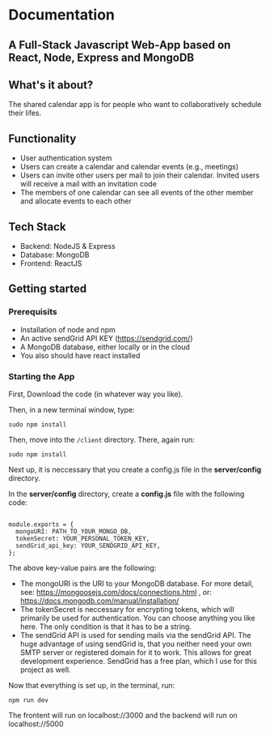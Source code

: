 # Documentation

## A Full-Stack Javascript Web-App based on React, Node, Express and MongoDB

## What's it about?

The shared calendar app is for people who want to collaboratively schedule their lifes.

## Functionality

- User authentication system
- Users can create a calendar and calendar events (e.g., meetings)
- Users can invite other users per mail to join their calendar. Invited users will receive a mail with an invitation code
- The members of one calendar can see all events of the other member and allocate events to each other

## Tech Stack

- Backend: NodeJS & Express
- Database: MongoDB
- Frontend: ReactJS

## Getting started

### Prerequisits

- Installation of node and npm
- An active sendGrid API KEY (https://sendgrid.com/)
- A MongoDB database, either locally or in the cloud
- You also should have react installed

### Starting the App

First, Download the code (in whatever way you like).

Then, in a new terminal window, type:

<pre><code>sudo npm install
</code></pre>

Then, move into the <code>/client</code> directory. There, again run:

<pre><code>sudo npm install
</code></pre>

Next up, it is neccessary that you create a config.js file in the <strong>server/config</strong> directory.

In the <strong>server/config</strong> directory, create a <strong>config.js</strong> file with the following code:

<pre><code>
module.exports = {
  mongoURI: PATH_TO_YOUR_MONGO_DB,
  tokenSecret: YOUR_PERSONAL_TOKEN_KEY,
  sendGrid_api_key: YOUR_SENDGRID_API_KEY,
};
</code></pre>

The above key-value pairs are the following:

- The mongoURI is the URI to your MongoDB database. For more detail, see: https://mongoosejs.com/docs/connections.html , or: https://docs.mongodb.com/manual/installation/
- The tokenSecret is neccessary for encrypting tokens, which will primarily be used for authentication. You can choose anything you like here. The only condition is that it has to be a string.
- The sendGrid API is used for sending mails via the sendGrid API. The huge advantage of using sendGrid is, that you neither need your own SMTP server or registered domain for it to work. This allows for great development experience. SendGrid has a free plan, which I use for this project as well.

Now that everything is set up, in the terminal, run:

<pre><code>npm run dev
</code></pre>

The frontent will run on localhost://3000 and the backend will run on localhost://5000

